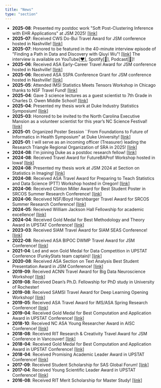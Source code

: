 ```yaml
---
title: "News"
type: "section"
---
```

- **2025-08**: Presented my postdoc work "Soft Post-Clustering Inference with EHR Applications" at JSM 2025! [[link]](https://ww3.aievolution.com/JSMAnnual2025/Events/viewEv?ev=1995)
- **2025-07**: Received CWS Do-Bui Travel Award for JSM conference hosted in Nashville! [[link]](https://drive.google.com/file/d/1jBNa3UwNFexG5IF9XkG1hj_ps8-rRuRo/view?usp=sharing)
- **2025-07**: Honored to be featured in the 40-minute interview episode of "Finding a Path in Data and Discovery with Qiuyi Wu"! [[link]](https://www.linkedin.com/posts/qiuyi-wu_finding-a-path-in-data-and-discovery-with-activity-7348016411702665218-J_Hx?utm_source=share&utm_medium=member_desktop&rcm=ACoAABZe-4wBKvMrSZmIwepgKOCtysDCd4Kt9Z0) The interview is available on YouTube[[❤️]](https://youtu.be/Gk-G6qgxZ80?si=hY3g7iy9oduon9HT), Spotify[[💚]](https://open.spotify.com/episode/7lBt2jK6DcEv3IR5x2Mq53?si=y_KQFiyERWuAfEt0enemgQ), Podcast[[💜]](https://podcasts.apple.com/podcast/id1709694241?i=1000718505137)!
- **2025-06**: Received ASA Early-Career Travel Award for JSM conference hosted in Nashville! [[link]](https://drive.google.com/file/d/1qxl7jVGnLZmyRfEJYVHXEOLDjsB0qw8s/view?usp=sharing)
- **2025-06**: Received ASA SSPA Conference Grant for JSM conference hosted in Nashville! [[link]](https://drive.google.com/file/d/1BjnRPaUvT9aDdAWojAvM5nCIQyM13AkK/view?usp=sharing)
- **2025-05**: Attended IMSI Statistics Meets Tensors Workshop in Chicago thanks to NSF Travel Fund! [[link]](https://www.imsi.institute/activities/statistics-meets-tensors/)
- **2025-04**: Gave 3 science lectures as a guest scientist to 7th Grade in Charles D. Owen Middle School! [[link]](https://drive.google.com/file/d/1esVJPj7pmbBElULU82QmTVFROis4fabo/view?usp=sharing)
- **2025-04**: Presented my thesis work at Duke Industry Statistics Symposium! [[link]](https://sites.duke.edu/diss/2025-poster-session-participants/)
- **2025-03**: Honored to be invited to the North Carolina Executive Mansion as a volunteer scientist for this year’s NC Science Festival! [[link]](https://www.linkedin.com/posts/qiuyi-wu_honored-to-be-invited-to-the-north-carolina-activity-7309564821153218560-HGPN?utm_source=share&utm_medium=member_desktop&rcm=ACoAABZe-4wBKvMrSZmIwepgKOCtysDCd4Kt9Z0)
- **2025-01**: Organized Poster Session ``From Foundations to Future of Informatics in Health Symposium" at Duke University! [[link]](https://sites.duke.edu/edhammond90/poster-session/)
- **2025-01**: I will serve as an incoming officer (Treasurer) leading the Research Triangle Regional Organization of SRA in 2025! [[link]](https://drive.google.com/file/d/1Y8Q9M7kIgcNkYnpRP0XhfQ6-U1c-2itw/view?usp=sharing)
- **2024-08**: I'm joining Duke as a postdoc research fellow! [[link]](https://scholars.duke.edu/person/Qiuyi.Wu)
- **2024-08**: Received Travel Award for FutureBAProf Workshop hosted in Iowa! [[link]](https://www.linkedin.com/posts/university-of-iowa-tippie-college-of-business_futurebaprof-activity-7231668808703258624-ET5J?utm_source=share&utm_medium=member_desktop)
- **2024-08**: Presented my thesis work at JSM 2024 at Section on Statistics in Imaging! [[link]](https://x.com/ChoweeWu/status/1820528473083097380)
- **2024-08**: Received ASA Travel Award for Preparing to Teach Statistics and Data Science (PTT) Workshop hosted in Oregon! [[link]](https://preparingtoteach.org/)
- **2024-06**: Received Clinton Miller Award for Best Student Poster in SRCOS Summer Research Conference! [[link]](https://x.com/ChoweeWu/status/1798415638668718144)
- **2024-06**: Received NSF/Boyd Harshbarger Travel Award for SRCOS Summer Research Conference! [[link]](https://x.com/ChoweeWu/status/1798415638668718144)
- **2024-05**: Received William Jackson Hall Fellowship for academic excellence! [[link]](https://drive.google.com/file/d/1KOqiQDn2Rclk00uz7ZYmVODtgtkX0SXp/view)
- **2024-04**: Received Gold Medal for Best Methodology and Theory Award in UPSTAT Conference! [[link]](https://community.amstat.org/rochester/events/upstats-2024/awards-and-prizes)
- **2023-03**: Received SIAM Travel Award for SIAM SEAS Conference! [[link]](https://x.com/ChoweeWu/status/1639407125800660994)
- **2022-08**: Received ASA BIPOC DWMP Travel Award for JSM Conference! [[link]](https://www.linkedin.com/posts/qiuyi-wu_the-2024-diversity-workshop-and-mentoring-activity-7199970347369021440-0ZMJ/?utm_source=share&utm_medium=member_desktop)
- **2021-04**: Led and won Gold Medal for Data Competition in UPSTAT Conference (FunkyStats team captain)! [[link]](https://x.com/ChoweeWu/status/1389016759085240320)
- **2020-08**: Received ASA Section on Text Analysis Best Student Presentation Award in JSM Conference! [[link]](https://x.com/ChoweeWu/status/1343622074506600448)
- **2019-09**: Received ACNN Travel Award for Big Data Neuroscience Workshop! [[link]](https://neurosciencenetwork.org/ACNN_Workshop_2019.html##home)
- **2019-08**: Received Dean’s Ph.D. Fellowship for PhD study in University of Rochester! 
- **2019-08**: Received SAMSI Travel Award for Deep Learning Opening Workshop! [[link]](https://x.com/ChoweeWu/status/1162995055948419072)
- **2019-05**: Received ASA Travel Award for IMS/ASA Spring Research Conference! [[link]](https://x.com/ChoweeWu/status/1097352260705796097)
- **2019-04**: Received Gold Medal for Best Computation and Application Award in UPSTAT Conference! [[link]](https://x.com/ChoweeWu/status/1122292613003075585)
- **2018-10**: Received NC ASA Young Researcher Award in AISC Conference! [[link]](https://magazine.amstat.org/blog/2018/12/01/ncchapter_2018/)
- **2018-08**: Received RIT Research & Creativity Travel Award for JSM Conference in Vancouver! [[link]](https://www.rit.edu/graduateschool/research-and-creativity-reimbursement-program)
- **2018-04**: Received Gold Medal for Best Computation and Application Award in UPSTAT Conference! [[link]](https://www.urmc.rochester.edu/biostat/events/news.aspx#UPSTAT2024)
- **2018-04**: Received Promising Academic Leader Award in UPSTAT Conference! [[link]](https://drive.google.com/file/d/1DaFDhCEco3T7rX_XHsE7AfoLRzCkEQTb/view)
- **2017-09**: Received Student Scholarship for SAS Global Forum! [[link]](https://www.sas.com/content/dam/SAS/documents/event-collateral/2020/English/sas-global-forum-2020/sas-global-forum-student-scholarship-winners.pdf)
- **2017-04**: Received Young Scientific Leader Award in UPSTAT Conference! [[link]](https://www.ktylerwilcox.me/static/2017-upstat.51afe6d070.pdf)
- **2016-08**: Received RIT Merit Scholarship for Master Study! [[link]](https://www.rit.edu/admissions/aid/merit-based-scholarships)

